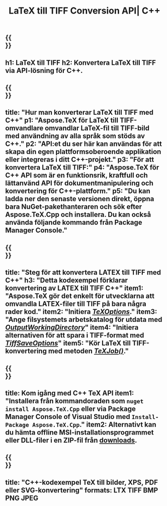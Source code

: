﻿---
translation: true
template: /_templates/_conversion-child-cpp.md
title: LaTeX till TIFF Conversion API| C++
description: LaTeX till TIFF konverteringsfunktion. Integrera detta lokala C++-bibliotek i ditt projekt eller använd plattformsoberoende applikationer för att konvertera LaTeX till TIFF.
keywords: latex till tiff api cpp, latex2tiff integrera c++
url: /cpp/conversion/latex-to-tiff/
family: tex
platformtag: cpp
feature: conversion
informat: LATEX
outformat: TIFF
otherformats: BMP PNG JPEG PDF SVG XPS
---

{{<section banner>}}
---
h1: LaTeX till TIFF
h2: Konvertera LaTeX till TIFF via API-lösning för C++.
---

{{<section overview>}}
---
title: "Hur man konverterar LaTeX till TIFF med C++"
p1: "Aspose.TeX för LaTeX till TIFF-omvandlare omvandlar LaTeX-fil till TIFF-bild med användning av alla språk som stöds av C++."
p2: "API:et du ser här kan användas för att skapa din egen plattformsoberoende applikation eller integreras i ditt C++-projekt."
p3: "För att konvertera LaTeX till TIFF:"
p4: "Aspose.TeX för C++ API som är en funktionsrik, kraftfull och lättanvänd API för dokumentmanipulering och konvertering för C++-plattform."
p5: "Du kan ladda ner den senaste versionen direkt, öppna bara NuGet-pakethanteraren och sök efter Aspose.TeX.Cpp och installera. Du kan också använda följande kommando från Package Manager Console."
---

{{<section feature1>}}
---
title: "Steg för att konvertera LATEX till TIFF med C++"
h3: "Detta kodexempel förklarar konvertering av LATEX till TIFF C++"
item1: "Aspose.TeX gör det enkelt för utvecklarna att omvandla LATEX-filer till TIFF på bara några rader kod."
item2: "Initiera [*TeXOptions*](https://reference.aspose.com/tex/cpp/class/aspose.te_x.te_x_options)."
item3: "Ange filsystemets arbetskatalog för utdata med [*OutputWorkingDirectory*](https://reference.aspose.com/tex/cpp/class/aspose.te_x.te_x_options#aa4f4ea6dab7db5ba1b40800495f16f63)"
item4: "Initiera alternativen för att spara i TIFF-format med [*TiffSaveOptions*](https://reference.aspose.com/tex/cpp/class/aspose.te_x.presentation.image.tiff_save_options)"
item5: "Kör LaTeX till TIFF-konvertering med metoden [*TeXJob()*](https://reference.aspose.com/tex/cpp/class/aspose.te_x.te_x_job)."
---

{{<section feature2>}}
---
title: Kom igång med C++ TeX API
item1: "Installera från kommandoraden som ```nuget install Aspose.TeX.Cpp``` eller via Package Manager Console of Visual Studio med ```Install-Package Aspose.TeX.Cpp```."
item2: Alternativt kan du hämta offline MSI-installationsprogrammet eller DLL-filer i en ZIP-fil från [downloads](https://releases.aspose.com/tex/cpp).
---

{{<section widget>}}
---
title: "C++-kodexempel TeX till bilder, XPS, PDF eller SVG-konvertering"
formats: LTX TIFF BMP PNG JPEG
---